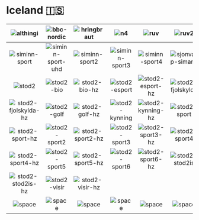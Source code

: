 # Iceland 🇮🇸

| ![althingi] | ![bbc-nordic] | ![hringbraut] | ![n4] | ![ruv] | ![ruv2] |
|:---:|:---:|:---:|:---:|:---:|:---:|
| ![siminn-sport] | ![siminn-sport-uhd] | ![siminn-sport2] | ![siminn-sport3] | ![siminn-sport4] | ![sjonvarp-simans] |
| ![stod2] | ![stod2-bio] | ![stod2-bio-hz] | ![stod2-esport] | ![stod2-esport-hz] | ![stod2-fjolskylda] |
| ![stod2-fjolskylda-hz] | ![stod2-golf] | ![stod2-golf-hz] | ![stod2-kynning] | ![stod2-kynning-hz] | ![stod2-sport] |
| ![stod2-sport-hz] | ![stod2-sport2] | ![stod2-sport2-hz] | ![stod2-sport3] | ![stod2-sport3-hz] | ![stod2-sport4] |
| ![stod2-sport4-hz] | ![stod2-sport5] | ![stod2-sport5-hz] | ![stod2-sport6] | ![stod2-sport6-hz] | ![stod2-stod2is] |
| ![stod2-stod2is-hz] | ![stod2-visir] | ![stod2-visir-hz] |  |  |  |
| ![space] | ![space] | ![space] | ![space] | ![space] | ![space] |

[althingi]:iceland/althingi-is.png
[bbc-nordic]:iceland/bbc-nordic-is.png
[hringbraut]:iceland/hringbraut-is.png
[n4]:iceland/n4-is.png
[ruv]:iceland/ruv-is.png
[ruv2]:iceland/ruv2-is.png
[siminn-sport]:iceland/siminn-sport-is.png
[siminn-sport-uhd]:iceland/siminn-sport-uhd-is.png
[siminn-sport2]:iceland/siminn-sport2-is.png
[siminn-sport3]:iceland/siminn-sport3-is.png
[siminn-sport4]:iceland/siminn-sport4-is.png
[sjonvarp-simans]:iceland/sjonvarp-simans-is.png
[stod2]:iceland/stod2-is.png
[stod2-bio]:iceland/stod2-bio-is.png
[stod2-bio-hz]:iceland/stod2-bio-hz-is.png
[stod2-esport]:iceland/stod2-esport-is.png
[stod2-esport-hz]:iceland/stod2-esport-hz-is.png
[stod2-fjolskylda]:iceland/stod2-fjolskylda-is.png
[stod2-fjolskylda-hz]:iceland/stod2-fjolskylda-hz-is.png
[stod2-golf]:iceland/stod2-golf-is.png
[stod2-golf-hz]:iceland/stod2-golf-hz-is.png
[stod2-kynning]:iceland/stod2-kynning-is.png
[stod2-kynning-hz]:iceland/stod2-kynning-hz-is.png
[stod2-sport]:iceland/stod2-sport-is.png
[stod2-sport-hz]:iceland/stod2-sport-hz-is.png
[stod2-sport2]:iceland/stod2-sport2-is.png
[stod2-sport2-hz]:iceland/stod2-sport2-hz-is.png
[stod2-sport3]:iceland/stod2-sport3-is.png
[stod2-sport3-hz]:iceland/stod2-sport3-hz-is.png
[stod2-sport4]:iceland/stod2-sport4-is.png
[stod2-sport4-hz]:iceland/stod2-sport4-hz-is.png
[stod2-sport5]:iceland/stod2-sport5-is.png
[stod2-sport5-hz]:iceland/stod2-sport5-hz-is.png
[stod2-sport6]:iceland/stod2-sport6-is.png
[stod2-sport6-hz]:iceland/stod2-sport6-hz-is.png
[stod2-stod2is]:iceland/stod2-stod2is-is.png
[stod2-stod2is-hz]:iceland/stod2-stod2is-hz-is.png
[stod2-visir]:iceland/stod2-visir-is.png
[stod2-visir-hz]:iceland/stod2-visir-hz-is.png

[Space]:../../misc/space-1500.png "Space"
